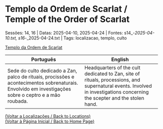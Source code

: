 
# Templo da Ordem de Scarlat / Temple of the Order of Scarlat

Sessões: 14, 16 | Datas: 2025-04-10, 2025-04-24 | Fontes: s14_-_2025-04-10.txt, s16_-_2025-04-24.txt | Tags: localizacao, templo, culto

[Templo da Ordem de Scarlat](templo_ordem_de_scarlat.png)

| Português | English |
|-----------|---------|
| Sede do culto dedicado a Zan, palco de rituais, procissões e acontecimentos sobrenaturais. Envolvido em investigações sobre o ceptro e a mão roubada. | Headquarters of the cult dedicated to Zan, site of rituals, processions, and supernatural events. Involved in investigations concerning the scepter and the stolen hand. |

[(Voltar a Localizações / Back to Locations)](localizacoes.md)  
[(Voltar à Página Inicial / Back to Home Page)](home.md)

